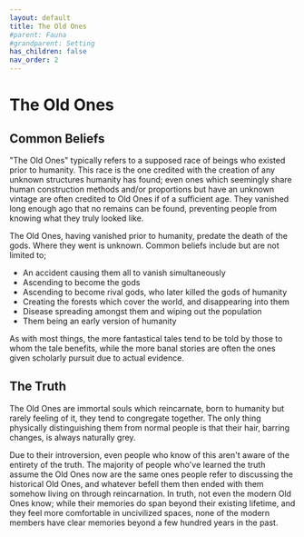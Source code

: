 ```yaml
---
layout: default
title: The Old Ones
#parent: Fauna
#grandparent: Setting
has_children: false
nav_order: 2
---
```


# The Old Ones

## Common Beliefs

"The Old Ones" typically refers to a supposed race of beings who existed prior to humanity. This race is the one credited with the creation of any unknown structures humanity has found; even ones which seemingly share human construction methods and/or proportions but have an unknown vintage are often credited to Old Ones if of a sufficient age. They vanished long enough ago that no remains can be found, preventing people from knowing what they truly looked like.

The Old Ones, having vanished prior to humanity, predate the death of the gods. Where they went is unknown. Common beliefs include but are not limited to;

- An accident causing them all to vanish simultaneously
- Ascending to become the gods
- Ascending to become rival gods, who later killed the gods of humanity
- Creating the forests which cover the world, and disappearing into them
- Disease spreading amongst them and wiping out the population
- Them being an early version of humanity

As with most things, the more fantastical tales tend to be told by those to whom the tale benefits, while the more banal stories are often the ones given scholarly pursuit due to actual evidence.

## The Truth

The Old Ones are immortal souls which reincarnate, born to humanity but rarely feeling of it, they tend to congregate together. The only thing physically distinguishing them from normal people is that their hair, barring changes, is always naturally grey.

Due to their introversion, even people who know of this aren't aware of the entirety of the truth. The majority of people who've learned the truth assume the Old Ones now are the same ones people refer to discussing the historical Old Ones, and whatever befell them then ended with them somehow living on through reincarnation. In truth, not even the modern Old Ones know; while their memories do span beyond their existing lifetime, and they feel more comfortable in uncivilized spaces, none of the modern members have clear memories beyond a few hundred years in the past.
